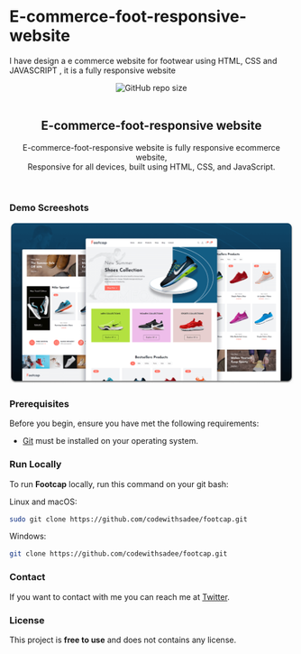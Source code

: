 # E-commerce-foot-responsive-website
I have design a e commerce website for footwear using HTML, CSS  and JAVASCRIPT , it is a fully responsive website 
<div align="center">
  
  ![GitHub repo size](https://img.shields.io/github/repo-size/codewithsadee/footcap)
  <br />
  <br />

  <h2 align="center"> E-commerce-foot-responsive website </h2>

  E-commerce-foot-responsive website is fully responsive ecommerce website, <br />Responsive for all devices, built using HTML, CSS, and JavaScript.


</div>

<br />

### Demo Screeshots

![Footcap Desktop Demo](./readme-images/desktop.png "Desktop Demo")

### Prerequisites

Before you begin, ensure you have met the following requirements:

* [Git](https://git-scm.com/downloads "Download Git") must be installed on your operating system.

### Run Locally

To run **Footcap** locally, run this command on your git bash:

Linux and macOS:

```bash
sudo git clone https://github.com/codewithsadee/footcap.git
```

Windows:

```bash
git clone https://github.com/codewithsadee/footcap.git
```

### Contact

If you want to contact with me you can reach me at [Twitter](https://www.twitter.com/codewithsadee).

### License

This project is **free to use** and does not contains any license.
